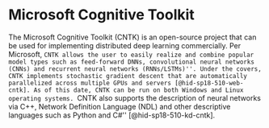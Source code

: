 Microsoft Cognitive Toolkit
===========================

The Microsoft Cognitive Toolkit (CNTK) is an open-source project that
can be used for implementing distributed deep learning commercially. Per
Microsoft, ``CNTK allows the user to easily realize and combine popular
model types such as feed-forward DNNs, convolutional neural networks
(CNNs) and recurrent neural networks (RNNs/LSTMs)''. Under the covers,
CNTK implements stochastic gradient descent that are automatically
parallelized across multiple GPUs and servers [@hid-sp18-510-web-cntk].
As of this date, CNTK can be run on both Windows and Linux operating
systems. ``CNTK also supports the description of neural networks via C++,
Network Definition Language (NDL) and other descriptive languages such
as Python and C\#'' [@hid-sp18-510-kd-cntk].
